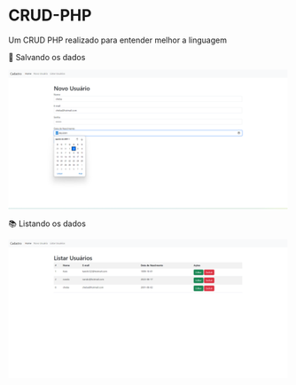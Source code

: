 # CRUD-PHP
Um CRUD PHP realizado para entender melhor a linguagem

📨 Salvando os dados

![Cadastro de dados](https://github.com/kaiofs122/CRUD-PHP/blob/fc327d3eaf53c50beb84b56d32eb7b5f4fb95dac/Image/Captura%20de%20tela%202023-08-25%20113550.png)

📚 Listando os dados 

![Listagem de dados](https://github.com/kaiofs122/CRUD-PHP/blob/fc327d3eaf53c50beb84b56d32eb7b5f4fb95dac/Image/Captura%20de%20tela%202023-08-25%20113602.png)

